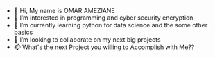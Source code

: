 - 👋 Hi, My name is OMAR AMEZIANE
- 👀 I’m interested in programming and cyber security encryption 
- 🌱 I’m currently learning python for data science and the some other basics
- 💞️ I’m looking to collaborate on my next big projects
- 📫 What's the next Project you willing to Accomplish with Me??

<!---
Uknown909/Uknown909 is a ✨ special ✨ repository because its `README.md` (this file) appears on your GitHub profile.
You can click the Preview link to take a look at your changes.
--->


















